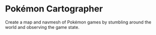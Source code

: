 # Pokémon Cartographer

Create a map and navmesh of Pokémon games by stumbling around the world and observing the game state.
